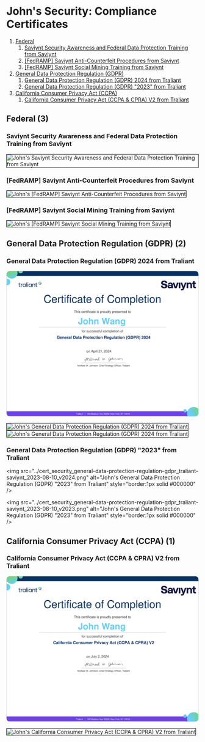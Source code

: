 # John's Security: Compliance Certificates
1. [Federal](#federal-3)
    1. [Saviynt Security Awareness and Federal Data Protection Training from Saviynt](#saviynt-security-awareness-and-federal-data-protection-training-from-saviynt)
    1. [[FedRAMP] Saviynt Anti-Counterfeit Procedures from Saviynt](#fedramp-saviynt-anti-counterfeit-procedures-from-saviynt)
    1. [[FedRAMP] Saviynt Social Mining Training from Saviynt](#fedramp-saviynt-social-mining-training-from-saviynt)
1. [General Data Protection Regulation (GDPR)](#general-data-protection-regulation-gdpr-2)
    1. [General Data Protection Regulation (GDPR) 2024 from Traliant](#general-data-protection-regulation-gdpr-2024-from-traliant)
    1. [General Data Protection Regulation (GDPR) "2023" from Traliant](#general-data-protection-regulation-gdpr-2023-from-traliant)
1. [California Consumer Privacy Act (CCPA)](#california-consumer-privacy-act-ccpa-1)
    1. [California Consumer Privacy Act (CCPA & CPRA) V2 from Traliant](#california-consumer-privacy-act-ccpa-cpra-v2-from-traliant)
## Federal (3)
### Saviynt Security Awareness and Federal Data Protection Training from Saviynt

<img src="../cert_infosec_federal_saviynt-security-awareness-and-federal-data-protection-training_saviynt_2025-02-09.png" alt="John's Saviynt Security Awareness and Federal Data Protection Training from Saviynt" style="border:1px solid #000000" />

### [FedRAMP] Saviynt Anti-Counterfeit Procedures from Saviynt

<img src="../cert_infosec_federal_fedramp-anti-counterfeit-procedures_saviynt_2025-02-09.png" alt="John's [FedRAMP] Saviynt Anti-Counterfeit Procedures from Saviynt" style="border:1px solid #000000" />

### [FedRAMP] Saviynt Social Mining Training from Saviynt

<img src="../cert_infosec_fedramp_fedramp-saviynt-social-mining-training_saviynt_2025-02-09.png" alt="John's [FedRAMP] Saviynt Social Mining Training from Saviynt" style="border:1px solid #000000" />

## General Data Protection Regulation (GDPR) (2)
### General Data Protection Regulation (GDPR) 2024 from Traliant

![John's General Data Protection Regulation (GDPR) 2024 from Traliant](cert_infosec_gdpr_general-data-protection-regulation-gdpr-2024_traliant-saviynt_2024-04-21_dl-2024-10-26.png)

<img src="../cert_security_general-data-protection-regulation-gdpr_traliant-saviynt_2023-08-10_v2024b.png" alt="John's General Data Protection Regulation (GDPR) 2024 from Traliant" style="border:1px solid #000000" />

<img src="../cert_security_general-data-protection-regulation-gdpr_traliant-saviynt_2024-04-21_v2024.png" alt="John's General Data Protection Regulation (GDPR) 2024 from Traliant" style="border:1px solid #000000" />

### General Data Protection Regulation (GDPR) "2023" from Traliant

<img src="../cert_security_general-data-protection-regulation-gdpr_traliant-saviynt_2023-08-10_v2024.png" alt="John's General Data Protection Regulation (GDPR) "2023" from Traliant" style="border:1px solid #000000" />

<img src="../cert_security_general-data-protection-regulation-gdpr_traliant-saviynt_2023-08-10_v2023.png" alt="John's General Data Protection Regulation (GDPR) "2023" from Traliant" style="border:1px solid #000000" />

## California Consumer Privacy Act (CCPA) (1)
### California Consumer Privacy Act (CCPA & CPRA) V2 from Traliant

![John's California Consumer Privacy Act (CCPA & CPRA) V2 from Traliant](cert_infosec_ccpa_california-consumer-privacy-act-ccpa-cpra-v2_traliant-saviynt_2024-07-02_dl-2024-10-24.png)

<img src="../cert_infosec_california-consumer-privacy-act-ccpa-cpra-v2_traliant-saviynt_2024-07-02.png" alt="John's California Consumer Privacy Act (CCPA & CPRA) V2 from Traliant" style="border:1px solid #000000" />

